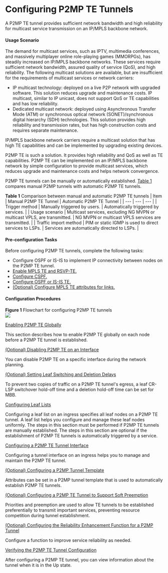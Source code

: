 Configuring P2MP TE Tunnels
===========================

A P2MP TE tunnel provides sufficient network bandwidth and high reliability for multicast service transmission on an IP/MPLS backbone network.

#### Usage Scenario

The demand for multicast services, such as IPTV, multimedia conferences, and massively multiplayer online role-playing games (MMORPGs), has steadily increased on IP/MPLS backbone networks. These services require sufficient network bandwidth, assured quality of service (QoS), and high reliability. The following multicast solutions are available, but are insufficient for the requirements of multicast services or network carriers:

* IP multicast technology: deployed on a live P2P network with upgraded software. This solution reduces upgrade and maintenance costs. IP multicast, similar to IP unicast, does not support QoS or TE capabilities and has low reliability.
* Dedicated multicast network: deployed using Asynchronous Transfer Mode (ATM) or synchronous optical network (SONET)/synchronous digital hierarchy (SDH) technologies. This solution provides high reliability and transmission rates, but has high construction costs and requires separate maintenance.

IP/MPLS backbone network carriers require a multicast solution that has high TE capabilities and can be implemented by upgrading existing devices.

P2MP TE is such a solution. It provides high reliability and QoS as well as TE capabilities. P2MP TE can be implemented on an IP/MPLS backbone network by simple configuration to provide multicast services, which reduces upgrade and maintenance costs and helps network convergence.

P2MP TE tunnels can be manually or automatically established. [Table 1](#EN-US_TASK_0172368135__tab_dc_vrp_te-p2p_cfg_013301) compares manual P2MP tunnels with automatic P2MP TE tunnels.

**Table 1** Comparison between manual and automatic P2MP TE tunnels
| Item | Manual P2MP TE Tunnel | Automatic P2MP TE Tunnel |
| --- | --- | --- |
| Trigger method | Manually triggered by users. | Automatically triggered by services. |
| Usage scenario | Multicast services, excluding NG MVPN or multicast VPLS, are transmitted. | NG MVPN or multicast VPLS services are transmitted. |
| Traffic import method | PIM or static IGMP is used to direct services to LSPs. | Services are automatically directed to LSPs. |




#### Pre-configuration Tasks

Before configuring P2MP TE tunnels, complete the following tasks:

* Configure OSPF or IS-IS to implement IP connectivity between nodes on the P2MP TE tunnel.
* [Enable MPLS TE and RSVP-TE.](dc_vrp_te-p2p_cfg_0004.html)
* [Configure CSPF.](dc_vrp_te-p2p_cfg_0009.html)
* [Configure OSPF or IS-IS TE.](dc_vrp_te-p2p_cfg_0005.html)
* [(Optional) Configure MPLS TE attributes for links.](dc_vrp_te-p2p_cfg_0006.html)

#### Configuration Procedures

**Figure 1** Flowchart for configuring P2MP TE tunnels  
![](images/fig_dc_vrp_te-p2p_cfg_013303.png)


[Enabling P2MP TE Globally](../../../../software/nev8r10_vrpv8r16/user/vrp/dc_vrp_te-p2p_cfg_0134.html)

This section describes how to enable P2MP TE globally on each node before a P2MP TE tunnel is established.

[(Optional) Disabling P2MP TE on an Interface](../../../../software/nev8r10_vrpv8r16/user/vrp/dc_vrp_te-p2p_cfg_0193.html)

You can disable P2MP TE on a specific interface during the network planning.

[(Optional) Setting Leaf Switching and Deletion Delays](../../../../software/nev8r10_vrpv8r16/user/vrp/dc_vrp_te-p2p_cfg_0216.html)

To prevent two copies of traffic on a P2MP TE tunnel's egress, a leaf CR-LSP switchover hold-off time and a deletion hold-off time can be set for MBB.

[Configuring Leaf Lists](../../../../software/nev8r10_vrpv8r16/user/vrp/dc_vrp_te-p2p_cfg_0135.html)

Configuring a leaf list on an ingress specifies all leaf nodes on a P2MP TE tunnel. A leaf list helps you configure and manage these leaf nodes uniformly. The steps in this section must be performed if P2MP TE tunnels are manually established. The steps in this section are optional if the establishment of P2MP TE tunnels is automatically triggered by a service.

[Configuring a P2MP TE Tunnel Interface](../../../../software/nev8r10_vrpv8r16/user/vrp/dc_vrp_te-p2p_cfg_0136.html)

Configuring a tunnel interface on an ingress helps you to manage and maintain the P2MP TE tunnel.

[(Optional) Configuring a P2MP Tunnel Template](../../../../software/nev8r10_vrpv8r16/user/vrp/dc_vrp_te-p2p_cfg_0194.html)

Attributes can be set in a P2MP tunnel template that is used to automatically establish P2MP TE tunnels.

[(Optional) Configuring a P2MP TE Tunnel to Support Soft Preemption](../../../../software/nev8r10_vrpv8r16/user/vrp/dc_vrp_te-p2p_cfg_0251.html)

Priorities and preemption are used to allow TE tunnels to be established preferentially to transmit important services, preventing resource competition during tunnel establishment.

[(Optional) Configuring the Reliability Enhancement Function for a P2MP Tunnel](../../../../software/nev8r10_vrpv8r16/user/ne/dc_ne_te-p2p_cfg_6014.html)

Configure a function to improve service reliability as needed.

[Verifying the P2MP TE Tunnel Configuration](../../../../software/nev8r10_vrpv8r16/user/vrp/dc_vrp_te-p2p_cfg_0137.html)

After configuring a P2MP TE tunnel, you can view information about the tunnel when it is in the Up state.